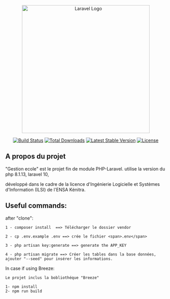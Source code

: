 <p align="center"><a href="https://laravel.com" target="_blank"><img src="https://raw.githubusercontent.com/laravel/art/master/logo-lockup/5%20SVG/2%20CMYK/1%20Full%20Color/laravel-logolockup-cmyk-red.svg" width="400" alt="Laravel Logo"></a></p>

<p align="center">
<a href="https://github.com/laravel/framework/actions"><img src="https://github.com/laravel/framework/workflows/tests/badge.svg" alt="Build Status"></a>
<a href="https://packagist.org/packages/laravel/framework"><img src="https://img.shields.io/packagist/dt/laravel/framework" alt="Total Downloads"></a>
<a href="https://packagist.org/packages/laravel/framework"><img src="https://img.shields.io/packagist/v/laravel/framework" alt="Latest Stable Version"></a>
<a href="https://packagist.org/packages/laravel/framework"><img src="https://img.shields.io/packagist/l/laravel/framework" alt="License"></a>
</p>

## A propos du projet

"Gestion ecole" est le projet fin de module PHP-Laravel. utilise la version du php 8.1.13, laravel 10,

développé dans le cadre de la licence d'Ingénierie Logicielle et Systèmes d'Information (ILSI) de l'ENSA Kénitra.


## Useful commands:
after "clone":

    1 - composer install  ==> Télécharger le dossier vendor

    2 - cp .env.example .env ==> crée le fichier <span>.env</span>

    3 - php artisan key:generate ==> generate the APP_KEY

    4 - php artisan migrate ==> Créer les tables dans la base données, ajouter "--seed" pour insérer les informations.

In case if using Breeze:
    
    Le projet inclus la bobliothéque "Breeze"

    1- npm install    
    2- npm run build

